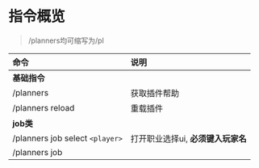 # 指令概览

> /planners均可缩写为/pl

|命令                                 |说明                                 |
|:---                                 |:---                                 |
|**基础指令**                         |                                     |
|/planners                            |获取插件帮助                         |
|/planners reload                     |重载插件                             |
|**job类**                            |                                     |
|/planners job select `<player>`      |打开职业选择ui, **必须键入玩家名**   |
|/planners job 